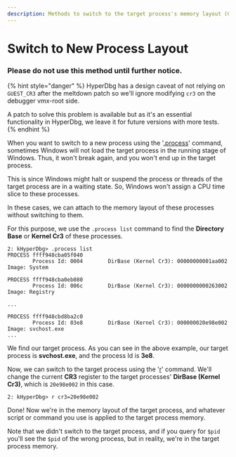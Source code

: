 ```yaml
---
description: Methods to switch to the target process's memory layout (CR3)
---
```


# Switch to New Process Layout

### Please do not use this method until further notice.

{% hint style="danger" %}
HyperDbg has a design caveat of not relying on `GUEST_CR3` after the meltdown patch so we'll ignore modifying `cr3` on the debugger vmx-root side.

A patch to solve this problem is available but as it's an essential functionality in HyperDbg, we leave it for future versions with more tests.
{% endhint %}

When you want to switch to a new process using the '[.process](https://docs.hyperdbg.org/commands/meta-commands/.process)' command, sometimes Windows will not load the target process in the running stage of Windows. Thus, it won't break again, and you won't end up in the target process.

This is since Windows might halt or suspend the process or threads of the target process are in a waiting state. So, Windows won't assign a CPU time slice to these processes.

In these cases, we can attach to the memory layout of these processes without switching to them.

For this purpose, we use the `.process list` command to find the **Directory Base** or **Kernel Cr3** of these processes.

```
2: kHyperDbg> .process list
PROCESS ffff948cba05f040
        Process Id: 0004        DirBase (Kernel Cr3): 00000000001aa002  Image: System

PROCESS ffff948cba0eb080
        Process Id: 006c        DirBase (Kernel Cr3): 0000000000263002  Image: Registry

...

PROCESS ffff948cbd8ba2c0
        Process Id: 03e8        DirBase (Kernel Cr3): 000000020e98e002  Image: svchost.exe
...
```

We find our target process. As you can see in the above example, our target process is **svchost.exe**, and the process Id is **3e8**.

Now, we can switch to the target process using the '[r](https://docs.hyperdbg.org/commands/debugging-commands/r)' command. We'll change the current **CR3** register to the target processes' **DirBase (Kernel Cr3)**, which is `20e98e002` in this case.

```
2: kHyperDbg> r cr3=20e98e002
```

Done! Now we're in the memory layout of the target process, and whatever script or command you use is applied to the target process memory.

Note that we didn't switch to the target process, and if you query for `$pid` you'll see the `$pid` of the wrong process, but in reality, we're in the target process memory.

